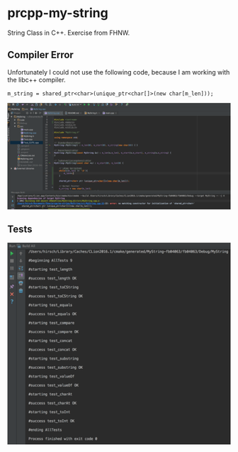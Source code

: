# prcpp-my-string
String Class in C++. Exercise from FHNW.

## Compiler Error
Unfortunately I could not use the following code, because I am working with the libc++ compiler.
```
m_string = shared_ptr<char>(unique_ptr<char[]>(new char[m_len]));
```

![compiler-error](c++-compiler-error.png)

## Tests
![test-report](tests.png)
